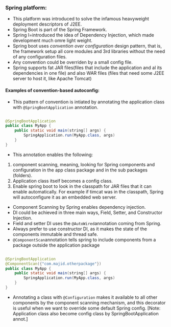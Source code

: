 ### Spring platform:

- This platform was introduced to solve the infamous heavyweight deployment descriptors of J2EE.
- Spring Boot is part of the Spring Framework.
- Spring I=introduced the idea of Dependency Injection, which made development much omre light weight.
- Spring boot uses *convention over configuration* design pattern, that is, the framework setup all core modules and 3rd libraries without the need of any configuration files.
- Any convention could be overriden by a small config file.
- Spring supports fat JAR files(files that include the application and al its dependencies in one file) and also WAR files (files that need some J2EE server to host it, like Apache Tomcat)

#### Examples of convention-based autoconfig:

- This pattern of convention is intiated by annotating the application class with `@SpringBootApplication` annotation.

```java

@SpringBootApplication
public class MyApp {
    public static void main(string[] args) {
        SpringApplication.run(MyApp.class, args)
    }
}

```

- This annotation enables the following: 
1. component scanning, meaning, looking for Spring components and configuration in the app class package and in the sub packages (folders).
2. Application class itself becomes a config class.
3. Enable spring boot to look in the classpath for JAR files that it can enable automatically. For example if timcat was in the classpath, Spring will autoconfigure it as an embedded web server.

- Component Scanning by Spring enables dependency injection.
- DI could be achieved in three main ways, Field, Setter, and Constructor Injection.
- Field and setter DI uses the `@AutoWired`annotation coming from Spring.
- Always prefer to use constructor DI, as it makes the state of the components immutable and thread safe.
- `@ComponentScan`annotation tells spring to include components from a package outside the application package

```java

@SpringBootApplication
@ComponentScan({"com.majid.otherpackage"})
public class MyApp {
    public static void main(string[] args) {
        SpringApplication.run(MyApp.class, args)
    }
}

```

- Annotating a class with `@Configuration` makes it available to all other components by the component scanning mechanism, and this decorator is useful when we want to override some default Spring config. [Note: Application class also become config class by SpringBootApplication annot.]